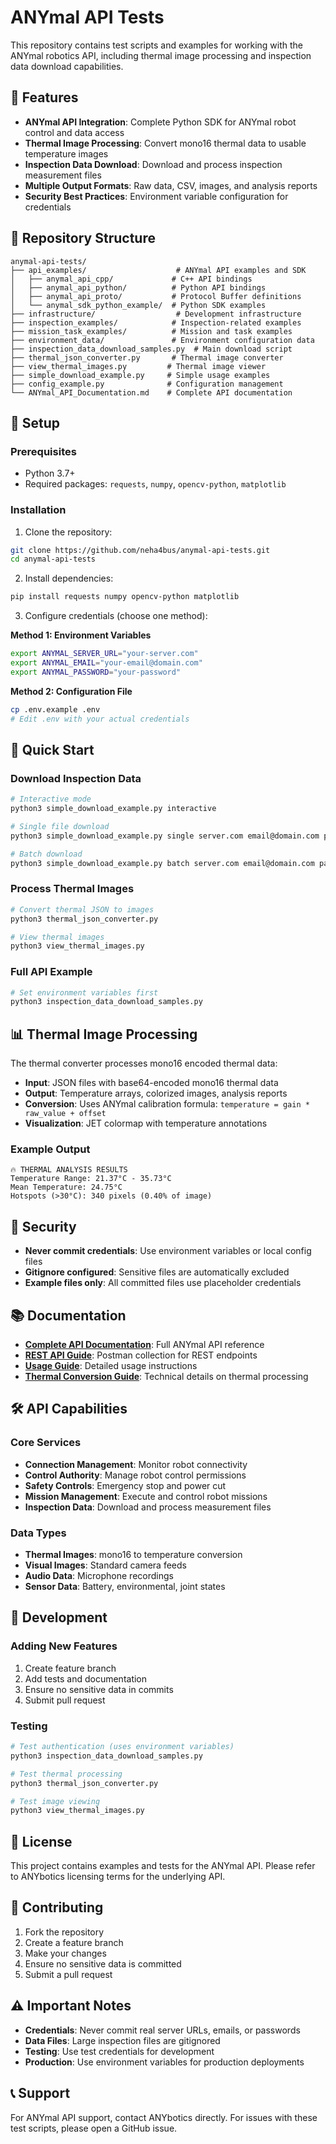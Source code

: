 # ANYmal API Tests

This repository contains test scripts and examples for working with the ANYmal robotics API, including thermal image processing and inspection data download capabilities.

## 🚀 Features

- **ANYmal API Integration**: Complete Python SDK for ANYmal robot control and data access
- **Thermal Image Processing**: Convert mono16 thermal data to usable temperature images
- **Inspection Data Download**: Download and process inspection measurement files
- **Multiple Output Formats**: Raw data, CSV, images, and analysis reports
- **Security Best Practices**: Environment variable configuration for credentials

## 📁 Repository Structure

```
anymal-api-tests/
├── api_examples/                    # ANYmal API examples and SDK
│   ├── anymal_api_cpp/             # C++ API bindings
│   ├── anymal_api_python/          # Python API bindings
│   ├── anymal_api_proto/           # Protocol Buffer definitions
│   └── anymal_sdk_python_example/  # Python SDK examples
├── infrastructure/                  # Development infrastructure
├── inspection_examples/            # Inspection-related examples
├── mission_task_examples/          # Mission and task examples
├── environment_data/               # Environment configuration data
├── inspection_data_download_samples.py  # Main download script
├── thermal_json_converter.py       # Thermal image converter
├── view_thermal_images.py         # Thermal image viewer
├── simple_download_example.py     # Simple usage examples
├── config_example.py              # Configuration management
└── ANYmal_API_Documentation.md    # Complete API documentation
```

## 🔧 Setup

### Prerequisites

- Python 3.7+
- Required packages: `requests`, `numpy`, `opencv-python`, `matplotlib`

### Installation

1. Clone the repository:
```bash
git clone https://github.com/neha4bus/anymal-api-tests.git
cd anymal-api-tests
```

2. Install dependencies:
```bash
pip install requests numpy opencv-python matplotlib
```

3. Configure credentials (choose one method):

**Method 1: Environment Variables**
```bash
export ANYMAL_SERVER_URL="your-server.com"
export ANYMAL_EMAIL="your-email@domain.com"
export ANYMAL_PASSWORD="your-password"
```

**Method 2: Configuration File**
```bash
cp .env.example .env
# Edit .env with your actual credentials
```

## 🚀 Quick Start

### Download Inspection Data

```bash
# Interactive mode
python3 simple_download_example.py interactive

# Single file download
python3 simple_download_example.py single server.com email@domain.com password file.jpg

# Batch download
python3 simple_download_example.py batch server.com email@domain.com password file1.jpg file2.png
```

### Process Thermal Images

```bash
# Convert thermal JSON to images
python3 thermal_json_converter.py

# View thermal images
python3 view_thermal_images.py
```

### Full API Example

```bash
# Set environment variables first
python3 inspection_data_download_samples.py
```

## 📊 Thermal Image Processing

The thermal converter processes mono16 encoded thermal data:

- **Input**: JSON files with base64-encoded mono16 thermal data
- **Output**: Temperature arrays, colorized images, analysis reports
- **Conversion**: Uses ANYmal calibration formula: `temperature = gain * raw_value + offset`
- **Visualization**: JET colormap with temperature annotations

### Example Output

```
🔥 THERMAL ANALYSIS RESULTS
Temperature Range: 21.37°C - 35.73°C
Mean Temperature: 24.75°C
Hotspots (>30°C): 340 pixels (0.40% of image)
```

## 🔐 Security

- **Never commit credentials**: Use environment variables or local config files
- **Gitignore configured**: Sensitive files are automatically excluded
- **Example files only**: All committed files use placeholder credentials

## 📚 Documentation

- **[Complete API Documentation](ANYmal_API_Documentation.md)**: Full ANYmal API reference
- **[REST API Guide](ANYmal_REST_API_Postman_Guide.md)**: Postman collection for REST endpoints
- **[Usage Guide](USAGE_GUIDE.md)**: Detailed usage instructions
- **[Thermal Conversion Guide](mono16_conversion_guide.md)**: Technical details on thermal processing

## 🛠️ API Capabilities

### Core Services
- **Connection Management**: Monitor robot connectivity
- **Control Authority**: Manage robot control permissions
- **Safety Controls**: Emergency stop and power cut
- **Mission Management**: Execute and control robot missions
- **Inspection Data**: Download and process measurement files

### Data Types
- **Thermal Images**: mono16 to temperature conversion
- **Visual Images**: Standard camera feeds
- **Audio Data**: Microphone recordings
- **Sensor Data**: Battery, environmental, joint states

## 🔧 Development

### Adding New Features

1. Create feature branch
2. Add tests and documentation
3. Ensure no sensitive data in commits
4. Submit pull request

### Testing

```bash
# Test authentication (uses environment variables)
python3 inspection_data_download_samples.py

# Test thermal processing
python3 thermal_json_converter.py

# Test image viewing
python3 view_thermal_images.py
```

## 📝 License

This project contains examples and tests for the ANYmal API. Please refer to ANYbotics licensing terms for the underlying API.

## 🤝 Contributing

1. Fork the repository
2. Create a feature branch
3. Make your changes
4. Ensure no sensitive data is committed
5. Submit a pull request

## ⚠️ Important Notes

- **Credentials**: Never commit real server URLs, emails, or passwords
- **Data Files**: Large inspection files are gitignored
- **Testing**: Use test credentials for development
- **Production**: Use environment variables for production deployments

## 📞 Support

For ANYmal API support, contact ANYbotics directly. For issues with these test scripts, please open a GitHub issue.